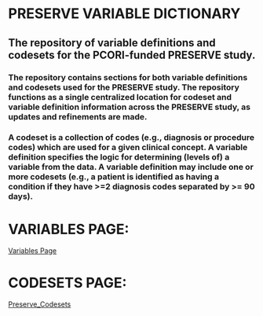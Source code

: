 # PRESERVE VARIABLE DICTIONARY

## The repository of variable definitions and codesets for the PCORI-funded PRESERVE study.

### The repository contains sections for both variable definitions and codesets used for the PRESERVE study. The repository functions as a single centralized location for codeset and variable definition information across the PRESERVE study, as updates and refinements are made.
### A codeset is a collection of codes (e.g., diagnosis or procedure codes) which are used for a given clinical concept. A variable definition specifies the logic for determining (levels of) a variable from the data. A variable definition may include one or more codesets (e.g., a patient is identified as having a condition if they have >=2 diagnosis codes separated by >= 90 days).


# VARIABLES PAGE:

[Variables Page](./pages/variables.md)

# CODESETS PAGE:

[Preserve_Codesets](./pages/codesets.md)
